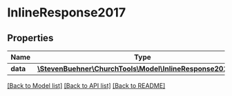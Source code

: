 # InlineResponse2017

## Properties
Name | Type | Description | Notes
------------ | ------------- | ------------- | -------------
**data** | [**\StevenBuehner\ChurchTools\Model\InlineResponse2017Data**](InlineResponse2017Data.md) |  | [optional] 

[[Back to Model list]](../../README.md#documentation-for-models) [[Back to API list]](../../README.md#documentation-for-api-endpoints) [[Back to README]](../../README.md)

